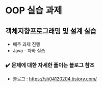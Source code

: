 # OOP 실습 과제

## 객체지향프로그래밍 및 설계 실습 
- 매주 과제 진행
- Java - 자바 실습

### ✔️ 문제에 대한 자세한 풀이는 블로그 참조
- 블로그 : https://sh04120204.tistory.com/
